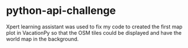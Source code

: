 # python-api-challenge
Xpert learning assistant was used to fix my code to created the first map plot in VacationPy so that the OSM tiles could be displayed and have the world map in the background.
